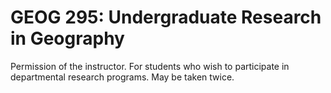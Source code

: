 # GEOG 295: Undergraduate Research in Geography

Permission of the instructor. For students who wish to participate in departmental research programs. May be taken twice.